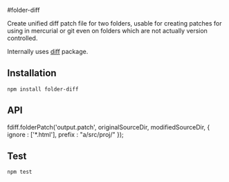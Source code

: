 #folder-diff

Create unified diff patch file for two folders, usable for creating patches for using in mercurial or git even on folders which are not actually version controlled.

Internally uses [diff](https://www.npmjs.com/package/diff) package.

## Installation

    npm install folder-diff

 
## API

fdiff.folderPatch('output.patch', originalSourceDir, modifiedSourceDir,
{
    ignore : ['*.html'],
    prefix : "a/src/proj/"
});

## Test

    npm test